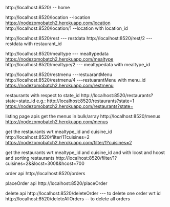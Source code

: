 http://localhost:8520/ -- home

http://localhost:8520/location --location
https://nodezomobatch2.herokuapp.com/location
http://localhost:8520/location/1 --location with location_id

http://localhost:8520/rest  --- restdata
http://localhost:8520/rest/2 ---restdata with restaurant_id

http://localhost:8520/mealtype  --- mealtypedata
https://nodezomobatch2.herokuapp.com/mealtype
http://localhost:8520/mealtype/2 --- mealtypedata with mealtype_id

http://localhost:8520/restmenu  ---restuarantMenu 
http://localhost:8520/restmenu/4  ---restuarantMenu with menu_id
https://nodezomobatch2.herokuapp.com/restmenu

restaurants with respect to state_id
http://localhost:8520/restaurants?state=state_id
e.g.: http://localhost:8520/restaurants?state=1
https://nodezomobatch2.herokuapp.com/restaurants?state=


listing page apis
get the menus in bulk/array
http://localhost:8520/menus
https://nodezomobatch2.herokuapp.com/menus

get the restaurants wrt mealtype_id and cuisine_id
http://localhost:8520/filter/1?cuisines=2
https://nodezomobatch2.herokuapp.com/filter/1?cuisines=2

get the restaurants wrt mealtype_id and cuisine_id and with lcost and hcost and sorting restaurants
http://localhost:8520/filter/1?cuisines=2&&locst=300&&hcost=700

order api
http://localhost:8520/orders

placeOrder api
http://localhost:8520/placeOrder

delete api
http://localhost:8520/deleteOrder   --- to delete one order wrt id
http://localhost:8520/deleteAllOrders -- to delete all orders
